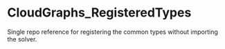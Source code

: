 # CloudGraphs_RegisteredTypes
Single repo reference for registering the common types without importing the solver.
